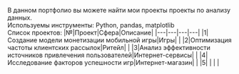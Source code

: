 В данном портфолио вы можете найти мои проекты проекты по анализу данных.<br>
Используемы инструменты: Python, pandas, matplotlib<br>
Список проектов:
|№|Проект|Сфера|Описание|
|---|---|---|---|
|1|Создание модели монетизации мобильной игры|Игры|   |
|2|Оптимизация частоты клиентских рассылок|Ритейл|   |
|3|Анализ эффективности источников привлечения пользователей|Интернет-сервисы|   |
|4|Исследование факторов успешности игр|Интернет-магазин|   |
|5|   |   |   |
